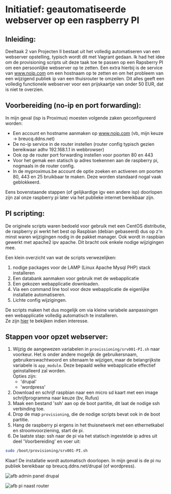 # Initiatief: geautomatiseerde webserver op een raspberry PI

## Inleiding:

Deeltaak 2 van Projecten II bestaat uit het volledig automatiseren van een webserver opstelling, typisch wordt dit met Vagrant gedaan. Ik had het idee om de provisioning scripts uit deze taak toe te passen op een Rapsberry PI om een persoonlijke webserver op te zetten. Een extra hierbij is de service van www.noip.com om een hostnaam op te zetten en om het probleem van een wijzigend publiek ip van een thuisrouter te omzeilen. Dit alles geeft een volledig functionele webserver voor een prijskaartje van onder 50 EUR, dat is niet te overzien.

## Voorbereiding (no-ip en port forwarding):

In mijn geval (isp is Proximus) moesten volgende zaken geconfigureerd worden:
- Een account en hostname aanmaken op www.noip.com (vb, mijn keuze -> breucq.ddns.net)
- De no-ip service in de router instellen (router config typisch gezien bereikwaar adhv 192.168.1.1 in webbrowser)
- Ook op de router port forwarding instellen voor poorten 80 en 443
- Voor het gemak een statisch ip adres toekennen aan de raspberry pi, nogmaals in de router config.
- In de myproximus.be account de optie zoeken en activeren om poorten 80, 443 en 25 bruikbaar te maken. Deze worden standaard nogal vaak geblokkeerd.

Eens bovenstaande stappen (of gelijkardige igv een andere isp) doorlopen zijn zal onze raspberry pi later via het publieke internet bereikbaar zijn.

## PI scripting:

De originele scripts waren bedoeld voor gebruik met een CentOS distributie, de raspberry pi werkt het best op Raspbian (debian gebaseerd) dus op z'n minst waren wijzigingen nodig in de pakket manager. Ook wordt in raspbian gewerkt met apache2 ipv apache. Dit bracht ook enkele nodige wijzigingen mee.

Een klein overzicht van wat de scripts verwezelijken:
1. nodige packages voor de LAMP (Linux Apache Mysql PHP) stack installeren
2. Een databank aanmaken voor gebruik met de webapplicatie
3. Een gekozen webapplicatie downloaden.
4. Via een command line tool voor deze webapplicatie de eigenlijke installatie automatiseren.
5. Lichte config wijzigingen.

De scripts maken het dus mogelijk om via kleine variabele aanpassingen een webapplicatie volledig automatisch te installeren.  
Ze zijn [hier](/pad/naar/scripts) te bekijken indien interesse.
## Stappen voor opzet webserver:

1. Wijzig de aangewezen variabelen in `provissioning/srv001-PI.sh` naar voorkeur. Het is onder andere mogelijk de gebruikersnaam, gebruikerswachtwoord en sitenaam te wijzigen, maar de belangrijkste variabele is `app_module`. Deze bepaald welke webapplicatie effectief geinstalleerd zal worden.  
    Opties zijn:  
    * 'drupal'  
    * 'wordpress'
2. Download en schrijf raspbian naar een micro sd kaart met een image schrijfprogramma naar keuze (bv, Rufus)
3. Maak een bestand 'ssh' aan op de boot partitie, dit laat de nodige ssh verbinding toe.
4. Drop de map `provisioning`, die de nodige scripts bevat ook in de boot partitie.
5. Hang de raspberry pi ergens in het thuisnetwerk met een ethernetkabel en stroomvoorziening, start de pi.
6. De laatste stap: ssh naar de pi via het statisch ingestelde ip adres uit deel 'Voorbereiding' en voer uit:
```bash
sudo /boot/provisioning/srv001-PI.sh
```

Klaar! De installatie wordt automatisch doorlopen. In mijn geval is de pi nu publiek bereikbaar op breucq.ddns.net/drupal (of wordpress).

![afb admin panel drupal](link/naar/jpg1)

![afb pi naast router](link/naar/jpg2)
